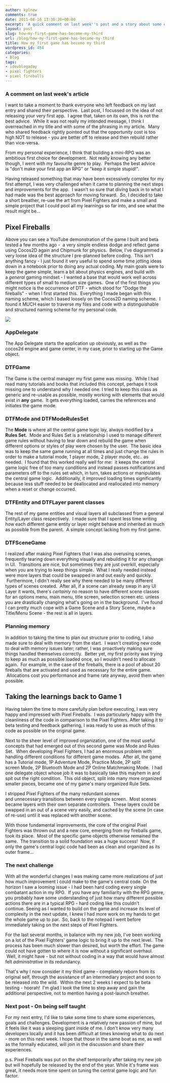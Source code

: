 ```yaml
---
author: kylnew
comments: true
date: 2011-08-16 13:30:20+00:00
excerpt: 'A quick comment on last week''s post and a story about some of my developments over the last 6 months improving my original game by trying something completely new first.  Beta testing for Pixel Fighters : Chapter Two starting within 2 weeks!'
layout: post
slug: how-my-first-game-has-become-my-third
url: /blog/how-my-first-game-has-become-my-third
title: How my first game has become my third
wordpress_id: 454
categories:
- Blog
tags:
- idevblogaday
- pixel fighters
- pixel fireballs
---
```


### A comment on last week's article


I want to take a moment to thank everyone who left feedback on my last entry and shared their perspective.  Last post, I focussed on the idea of not releasing your very first app.  I agree that, taken on its own, this is not the best advice.  While it was not really my intended message, I think I overreached in my title and with some of the phrasing in my article.  Many who shared feedback rightly pointed out that the opportunity cost is too high NOT to release - you are better off to release and then rebuild rather than vice-versa.

From my personal experience, I think that building a mini-RPG was an ambitious first choice for development.  Not really knowing any better though, I went with my favourite genre to play.  Perhaps the best advice is "don't make your first app an RPG" or "keep it simple stupid!".

Having released something that may have been excessively complex for my first attempt, I was very challenged when it came to planning the next steps and improvements for the app.  I wasn't so sure that diving back in to what I had made was the best approach for moving forward.  So, I decided to take a short breather, re-use the art from Pixel Fighters and make a small and simple project that I could pool all my learnings so far into, and see what the result might be...


## Pixel Fireballs



Above you can see a YouTube demonstration of the game I built and beta tested a few months ago -  a very simple endless dodge and reflect game using Cocos2D again and Chipmunk for physics.  Below, I've diagrammed a very loose idea of the structure I pre-planned before coding.  This isn't anything fancy - I just found it very useful to spend some time jotting ideas down in a notebook prior to doing any actual coding. My main goals were to keep the game simple, learn a bit about physics engines, and build with a _general_ gaming mindset - I wanted a base that would work well across different types of small to medium size games.  One of the first things you might notice is the occurrence of DTF - which stood for "Dodge the fireballs" - when I first started this.  Everything I made began with this naming scheme, which I based loosely on the Cocos2D naming scheme.  I found it MUCH easier to traverse my files and code with a distinguishable and structured naming scheme for my personal code.




[![](http://kylnew.com/wp-content/uploads/2011/08/Dodgethefireballsdiagram2.png)](http://kylnew.com/wp-content/uploads/2011/08/Dodgethefireballsdiagram2.png)





### AppDelegate


The App Delegate starts the application up obviously, as well as the cocos2d engine and game center, in my case, prior to starting up the Game object.


### DTFGame


The Game is the central manager my first game was missing.  While I had read many tutorials and books that included this concept, perhaps it took missing one to understand why I needed one. I tried to keep this class as generic and re-usable as possible, mostly working with elements that would exist in **any** game.  It gets everything loaded, carries the references and initiates the game mode.


### DTFMode and DTFModeRulesSet


The **Mode** is where all the central game logic lay, always modified by a **Rules Set.**  Mode and Rules Set is a relationship I used to manage different game rules without having to tear down and rebuild the game when different options or styles of play were chosen by the user.  The basic idea was to keep the same game running at all times and just change the rules in order to make a tutorial mode, 1 player mode, 2 player mode, etc.. as needed.  I found that this worked really well for me:  it keeps the central game logic free of too many conditions and instead passes notifications and parameters off to the rules set which, in turn, takes actions or manipulates the central game logic.  Additionally, it improved loading times significantly because less stuff needed to be deallocated and reallocated into memory when a reset or change occurred.


### DTFEntity and DTFLayer parent classes


The rest of my game entities and visual layers all subclassed from a general Entity/Layer class respectively.  I made sure that I spent less time writing how each different game entity or layer might behave and inherited as much as possible from the parent.  A simple concept lacking from my first game.


### DTFSceneGame


I realized after making Pixel Fighters that I was also overusing scenes, frequently tearing down everything visually and rebuilding it for any change in UI.  Transitions are nice, but sometimes they are just overkill, especially when you are trying to keep things simple.  What I really needed instead were more layers that could be swapped in and out easily and quickly.  Furthermore, I didn't really see why there needed to be many different types of scenes created.  After all, if a scene can already swap in any UI Layer it wants, there's _certainly_ no reason to have different scene classes for an options menu, main menu, title screen, selection screen etc. unless you are drastically changing what's going on in the background.  I've found I can pretty much cope with a Game Scene and a Story Scene, maybe a Title/Menu Scene - the rest is all in layers.


### Planning memory


In addition to taking the time to plan out structure prior to coding, I also made sure to deal with memory from the start.  I wasn't creating new code to deal with memory issues later; rather, I was proactively making sure things handled themselves correctly.  Better yet, my first priority was trying to keep as much as possible loaded once, so I wouldn't need to allocate again.  For example, in the case of the fireballs, there is a pool of about 20 fireballs that are activated and used as necessary for the entire game.  Allocations cost you performance and frame rate anyway, avoid them when possible.


## Taking the learnings back to Game 1


Having taken the time to more carefully plan before executing, I was very happy and impressed with Pixel Fireballs.  I was particularly happy with the cleanliness of the code in comparison to the Pixel Fighters. After taking it to beta testing and feedback gathering, I was ready to use as much of this code as possible on the original game.

Next to the sheer level of improved organization, one of the most useful concepts that had emerged out of this second game was Mode and Rules Set.  When developing Pixel Fighters, I had an enormous problem with handling different conditions for different game modes.  After all, the game has a Tutorial mode, 1P Adventure Mode, Practice Mode, 2P split screen Mode, 2P Bluetooth Mode and 2P Online Matchmaking Mode.  I had one delegate object whose job it was to basically take this mayhem in and spit out the right condition.  This old object, split into many more organized smaller pieces, became one of my game's many organized Rule Sets.

I stripped Pixel Fighters of the many redundant scenes and unnecessary transitions between every single screen.  Most scenes became layers with their own separate controllers.  These layers could be swapped in an out of a scene very easily, and cached by the scene (in case of re-use) until it was replaced with another scene.

With those fundamental improvements, the core of the original Pixel Fighters was thrown out and a new core, emerging from my fireballs game, took its place.  Most of the specific game objects otherwise remained the same.  The transition to a solid foundation was a huge success!  Now, if only the game's central logic code had been as clean and organized as its outer frame...


### The next challenge


With all the wonderful changes I was making came more realizations of just how much improvement I could make to the game's central code. On the horizon I saw a looming issue - I had been hard coding every single combatant action in my RPG.  If you have any familiarity with the RPG genre, you probably have some understanding of just how many different possible actions there are in a typical RPG - hard coding like this couldn't continue. Seeing as I wanted to build on the game and increase its level of complexity in the next update, I knew I had more work on my hands to get the whole game up to par.  So, back to the notepad I went before immediately taking on the next steps of Pixel Fighters.

For the last several months, in balance with my new job, I've been working on a lot of the Pixel Fighters' game logic to bring it up to the next level.  The process has been much slower than desired, but worth the effort. The game could not have gotten to where it is now without a significant overhaul.  Well, it might have - but not without coding in a way that would have almost felt _administrative_ in its redundancy.

That's why I now consider it my third game - completely reborn from its original self, through the assistance of an intermediary project and soon to be released into the wild.  Within the next 2 weeks I expect to be beta testing - hoorah!  I'm glad I took the time to step away and gain the additional perspective, not to mention having a post-launch breather.


### Next post - On being self taught


For my next entry, I'd like to take some time to share some experiences, goals and challenges. Development is a relatively new passion of mine, but it feels like it was a sleeping giant inside of me. I don't know very many developers locally and it has been difficult at times knowing what to do next - more on this next week. I hope that those in the same boat as me, as well as the formally educated, will join in the discussion and share their experiences.

p.s. Pixel Fireballs was put on the shelf temporarily after taking my new job but will hopefully be released by the end of the year. While it's frame was great, it needs more time spent on tuning the central game logic and fun factor.
